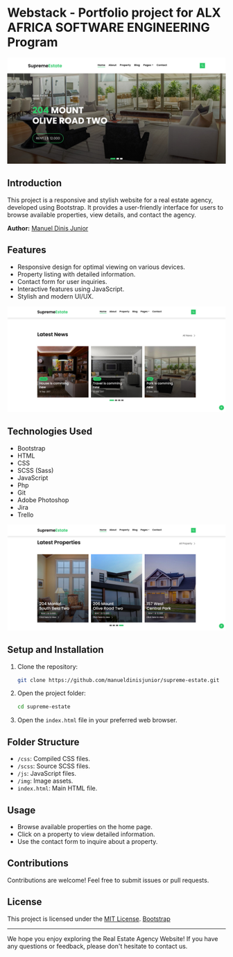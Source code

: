 # Webstack - Portfolio project for ALX AFRICA SOFTWARE ENGINEERING Program 

![Supreme Estate Agency](https://github.com/manueldinisjunior/supreme-estate/blob/main/assets/img/Slider-1.jpg)

## Introduction

This project is a responsive and stylish website for a real estate agency, developed using Bootstrap. It provides a user-friendly interface for users to browse available properties, view details, and contact the agency.

**Author:** [Manuel Dinis Junior](https://github.com/manueldinisjunior)

## Features

- Responsive design for optimal viewing on various devices.
- Property listing with detailed information.
- Contact form for user inquiries.
- Interactive features using JavaScript.
- Stylish and modern UI/UX.

![Blog](https://github.com/manueldinisjunior/supreme-estate/blob/main/assets/img/blog.jpg)

## Technologies Used

- Bootstrap
- HTML
- CSS
- SCSS (Sass)
- JavaScript
- Php
- Git
- Adobe Photoshop
- Jira
- Trello

![Proprierties](https://github.com/manueldinisjunior/supreme-estate/blob/main/assets/img/proprierties.jpg)

## Setup and Installation

1. Clone the repository:

   ```bash
   git clone https://github.com/manueldinisjunior/supreme-estate.git
   ```

2. Open the project folder:

   ```bash
   cd supreme-estate
   ```

3. Open the `index.html` file in your preferred web browser.

## Folder Structure

- `/css`: Compiled CSS files.
- `/scss`: Source SCSS files.
- `/js`: JavaScript files.
- `/img`: Image assets.
- `index.html`: Main HTML file.

## Usage

- Browse available properties on the home page.
- Click on a property to view detailed information.
- Use the contact form to inquire about a property.

## Contributions

Contributions are welcome! Feel free to submit issues or pull requests.

## License

This project is licensed under the [MIT License](LICENSE).
[Bootstrap](https://bootstrapmade.com/license/)

---

We hope you enjoy exploring the Real Estate Agency Website! If you have any questions or feedback, please don't hesitate to contact us.
